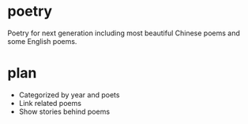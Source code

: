 # poetry

Poetry for next generation including most beautiful Chinese poems and some English poems.

# plan
- Categorized by year and poets
- Link related poems
- Show stories behind poems

